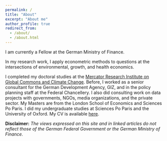 ```yaml
---
permalink: /
title: "About"
excerpt: "About me"
author_profile: true
redirect_from: 
  - /about/
  - /about.html
---
```


I am currently a Fellow at the German Ministry of Finance.

In my research work, I apply econometric methods to questions at the intersections of environmental, growth, and health economics.

I completed my doctoral studies at the [Mercator Research Institute on Global Commons and Climate Change](https://www.mcc-berlin.net/). Before, I worked as a senior consultant for the German Development Agency, GIZ, and in the policy planning staff at the Federal Chancellery. I also did consulting work on data projects with governments, NGOs, media organizations, and the private sector. My Masters are from the London School of Economics and Sciences Po Paris. I did my undergraduate studies at Sciences Po Paris and the University of Oxford. My CV is available [here](https://smkraus.github.io/files/cv.pdf).

**Disclaimer:** *The views expressed on this site and in linked articles do not reflect those of the German Federal Government or the German Ministry of Finance.*

